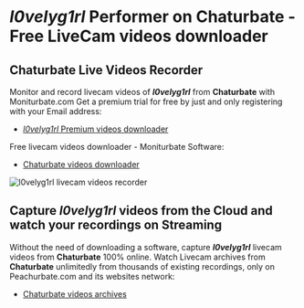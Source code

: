 # _l0velyg1rl_ Performer on Chaturbate - Free LiveCam videos downloader

## Chaturbate Live Videos Recorder

Monitor and record livecam videos of **_l0velyg1rl_** from **Chaturbate** with Moniturbate.com
Get a premium trial for free by just and only registering with your Email address:
* [_l0velyg1rl_ Premium videos downloader](https://moniturbate.com/request-demo-licence-key.html)

Free livecam videos downloader - Moniturbate Software:
* [Chaturbate videos downloader](https://moniturbate.com/moniturbate-download-software.html)

![_l0velyg1rl_ livecam videos recorder](https://peachurnet.com/templates/moniturbate-software.png)


## Capture _l0velyg1rl_ videos from the Cloud and watch your recordings on Streaming

Without the need of downloading a software, capture **_l0velyg1rl_** livecam videos from **Chaturbate** 100% online.
Watch Livecam archives from **Chaturbate** unlimitedly from thousands of existing recordings, only on Peachurbate.com and its websites network:
* [Chaturbate videos archives](https://peachurnet.com/)